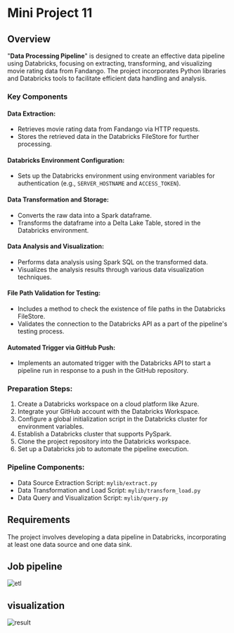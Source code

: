 # Mini Project 11

## Overview
"**Data Processing Pipeline**" is designed to create an effective data pipeline using Databricks, focusing on extracting, transforming, and visualizing movie rating data from Fandango. The project incorporates Python libraries and Databricks tools to facilitate efficient data handling and analysis.

### Key Components

#### Data Extraction:
- Retrieves movie rating data from Fandango via HTTP requests.
- Stores the retrieved data in the Databricks FileStore for further processing.

#### Databricks Environment Configuration:
- Sets up the Databricks environment using environment variables for authentication (e.g., `SERVER_HOSTNAME` and `ACCESS_TOKEN`).

#### Data Transformation and Storage:
- Converts the raw data into a Spark dataframe.
- Transforms the dataframe into a Delta Lake Table, stored in the Databricks environment.

#### Data Analysis and Visualization:
- Performs data analysis using Spark SQL on the transformed data.
- Visualizes the analysis results through various data visualization techniques.

#### File Path Validation for Testing:
- Includes a method to check the existence of file paths in the Databricks FileStore.
- Validates the connection to the Databricks API as a part of the pipeline's testing process.

#### Automated Trigger via GitHub Push:
- Implements an automated trigger with the Databricks API to start a pipeline run in response to a push in the GitHub repository.

### Preparation Steps:
1. Create a Databricks workspace on a cloud platform like Azure.
2. Integrate your GitHub account with the Databricks Workspace.
3. Configure a global initialization script in the Databricks cluster for environment variables.
4. Establish a Databricks cluster that supports PySpark.
5. Clone the project repository into the Databricks workspace.
6. Set up a Databricks job to automate the pipeline execution.

### Pipeline Components:
- Data Source Extraction Script: `mylib/extract.py`
- Data Transformation and Load Script: `mylib/transform_load.py`
- Data Query and Visualization Script: `mylib/query.py`

## Requirements
The project involves developing a data pipeline in Databricks, incorporating at least one data source and one data sink.

## Job pipeline
![etl](https://github.com/nogibjj/Mini_Project11_Yabei/assets/143656459/57c258ce-ef7f-4970-9d8c-6ec3aeca6e22)

## visualization
![result](https://github.com/nogibjj/Mini_Project11_Yabei/assets/143656459/ce851b21-99c2-44d3-8e18-5c30175aaee0)


